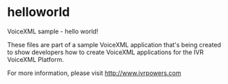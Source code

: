 # helloworld
VoiceXML sample - hello world!

These files are part of a sample VoiceXML application that's being created to show developers how to create VoiceXML applications for the IVR VoiceXML Platform.

For more information, please visit  http://www.ivrpowers.com
